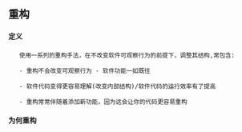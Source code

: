 ## 重构 
   
#### 定义
       使用一系列的重构手法，在不改变软件可观察行为的前提下，调整其结构,常包含:
       
       - 重构不会改变可观察行为 - 软件功能一如既往
       
       - 软件代码变得更容易理解(改变内部结构)/软件代码的运行效率有了提高
       
       - 重构常常伴随着添加新功能，因为这会让你的代码更容易重构
       
#### 为何重构
              